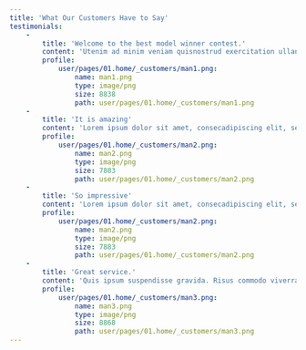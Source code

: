 ```yaml
---
title: 'What Our Customers Have to Say'
testimonials:
    -
        title: 'Welcome to the best model winner contest.'
        content: 'Utenim ad minim veniam quisnostrud exercitation ullanmcolabor nisiut aliquip ex ea commodo consequat duis aute irure dolor in represse.'
        profile:
            user/pages/01.home/_customers/man1.png:
                name: man1.png
                type: image/png
                size: 8838
                path: user/pages/01.home/_customers/man1.png
    -
        title: 'It is amazing'
        content: 'Lorem ipsum dolor sit amet, consecadipiscing elit, sed do eiusmod tempor incididunt ut ore et dolore magna aliqua.'
        profile:
            user/pages/01.home/_customers/man2.png:
                name: man2.png
                type: image/png
                size: 7883
                path: user/pages/01.home/_customers/man2.png
    -
        title: 'So impressive'
        content: 'Lorem ipsum dolor sit amet, consecadipiscing elit, sed do eiusmod tempor incididunt ut ore et dolore magna aliqua.'
        profile:
            user/pages/01.home/_customers/man2.png:
                name: man2.png
                type: image/png
                size: 7883
                path: user/pages/01.home/_customers/man2.png
    -
        title: 'Great service.'
        content: 'Quis ipsum suspendisse gravida. Risus commodo viverra maecenasan lacus vel facilisis.'
        profile:
            user/pages/01.home/_customers/man3.png:
                name: man3.png
                type: image/png
                size: 8868
                path: user/pages/01.home/_customers/man3.png
---
```


